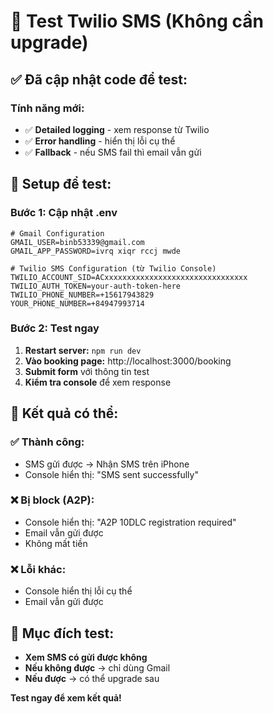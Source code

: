 # 🧪 Test Twilio SMS (Không cần upgrade)

## ✅ Đã cập nhật code để test:

### **Tính năng mới:**
- ✅ **Detailed logging** - xem response từ Twilio
- ✅ **Error handling** - hiển thị lỗi cụ thể
- ✅ **Fallback** - nếu SMS fail thì email vẫn gửi

## 🔧 Setup để test:

### **Bước 1: Cập nhật .env**
```
# Gmail Configuration
GMAIL_USER=binb53339@gmail.com
GMAIL_APP_PASSWORD=ivrq xiqr rccj mwde

# Twilio SMS Configuration (từ Twilio Console)
TWILIO_ACCOUNT_SID=ACxxxxxxxxxxxxxxxxxxxxxxxxxxxxxxxx
TWILIO_AUTH_TOKEN=your-auth-token-here
TWILIO_PHONE_NUMBER=+15617943829
YOUR_PHONE_NUMBER=+84947993714
```

### **Bước 2: Test ngay**
1. **Restart server:** `npm run dev`
2. **Vào booking page:** http://localhost:3000/booking
3. **Submit form** với thông tin test
4. **Kiểm tra console** để xem response

## 📱 Kết quả có thể:

### **✅ Thành công:**
- SMS gửi được → Nhận SMS trên iPhone
- Console hiển thị: "SMS sent successfully"

### **❌ Bị block (A2P):**
- Console hiển thị: "A2P 10DLC registration required"
- Email vẫn gửi được
- Không mất tiền

### **❌ Lỗi khác:**
- Console hiển thị lỗi cụ thể
- Email vẫn gửi được

## 🎯 Mục đích test:
- **Xem SMS có gửi được không**
- **Nếu không được** → chỉ dùng Gmail
- **Nếu được** → có thể upgrade sau

**Test ngay để xem kết quả!**
